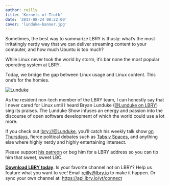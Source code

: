 ```yaml
---
author: reilly
title: 'Kernels of Truth'
date: '2017-08-24 00:22:00'
cover: 'lunduke-banner.jpg'
---
```

Sometimes, the best way to summarize LBRY is thusly: what’s the most irritatingly nerdy way that we can deliver streaming content to your computer, and how much Ubuntu is too much?

While Linux never took the world by storm, it’s bar none the most popular operating system at LBRY.

Today, we bridge the gap between Linux usage and Linux content. This one’s for the homies.

![Lunduke](/img/news/lunduke-inline.jpg)

As the resident non-tech member of the LBRY team, I can honestly say that I never cared for Linux until I heard Bryan Lunduke ([@Lunduke on LBRY](https://open.lbry.io/%40Lunduke)) sing its praises. The Lunduke Show infuses an energy and passion into the discourse of open software development of which the world could use a lot more.

If you check out [lbry://@Lunduke](https://open.lbry.io/%40Lunduke), you’ll catch his weekly talk show [on Thursdays](https://open.lbry.io/ld-HDgKlqRA4hw), fierce political debates such as [Tabs v Spaces](https://open.lbry.io/ld-XoOQEGIL8Ww), and anything else where highly nerdy and highly entertaining intersect.

Please support [his patreon](https://www.patreon.com/bryanlunduke) or beg him for a LBRY address so you can tip him that sweet, sweet LBC.

**[Download LBRY today](https://lbry.io/get)**. Is your favorite channel not on LBRY? Help us feature what you want to see! Email reilly@lbry.io to make it happen. Or sync your own channel at: https://api.lbry.io/yt/connect
